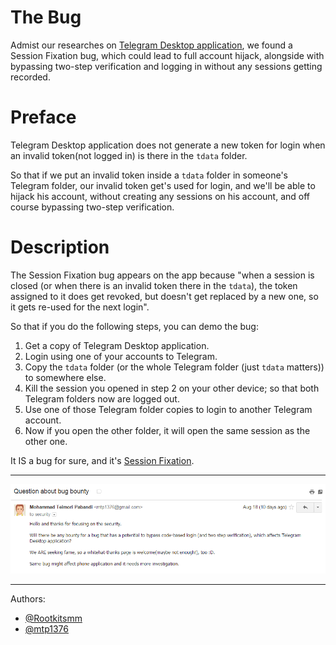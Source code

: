 # The Bug
Admist our researches on [Telegram Desktop application](https://github.com/telegramdesktop/tdesktop), we found a Session Fixation bug, which could lead to full account hijack, alongside with bypassing two-step verification and logging in without any sessions getting recorded.

# Preface
Telegram Desktop application does not generate a new token for login when an invalid token(not logged in) is there in the `tdata` folder.

So that if we put an invalid token inside a `tdata` folder in someone's Telegram folder, our invalid token get's used for login, and we'll be able to hijack his account, without creating any sessions on his account, and off course bypassing two-step verification.

# Description
The Session Fixation bug appears on the app because "when a session is closed (or when there is an invalid token there in the `tdata`), the token assigned to it does get revoked, but doesn't get replaced by a new one, so it gets re-used for the next login".

So that if you do the following steps, you can demo the bug:

1. Get a copy of Telegram Desktop application.
2. Login using one of your accounts to Telegram.
3. Copy the `tdata` folder (or the whole Telegram folder (just `tdata` matters)) to somewhere else.
4. Kill the session you opened in step 2 on your other device; so that both Telegram folders now are logged out.
5. Use one of those Telegram folder copies to login to another Telegram account.
6. Now if you open the other folder, it will open the same session as the other one.


It IS a bug for sure, and it's [Session Fixation](https://www.owasp.org/index.php/Session_fixation).
___
![Email](https://raw.githubusercontent.com/mtp1376/tgBug/master/BB.png "Our mail to Security at Telegram")
___
Authors:
* [@Rootkitsmm](https://github.com/Rootkitsmm)
* [@mtp1376](https://github.com/mtp1376)
